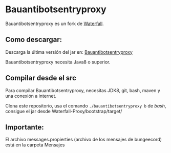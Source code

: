 Bauantibotsentryproxy
=========

Bauantibotsentryproxy es un fork de [Waterfall](https://github.com/PaperMC/Waterfall).

## Como descargar:

Descarga la última versión del jar en: [Bauantibotsentryproxy](https://github.com/Bau15/Bauantibotsentryproxy/releases/latest)

Bauantibotsentryproxy necesita Java8 o superior.

## Compilar desde el src

Para compilar Bauantibotsentryproxy, necesitas JDK8, git, bash, maven y una conexión a internet.

Clona este repositorio, usa el comando `./bauantibotsentryproxy b` de *bash*, consigue el jar desde Waterfall-Proxy/bootstrap/target/

## Importante:

El archivo messages.propierties (archivo de los mensajes de bungeecord) está en la carpeta Mensajes
